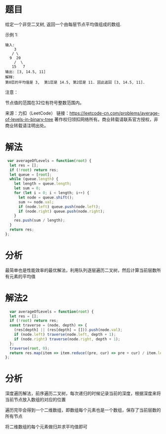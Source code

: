 
# 题目

给定一个非空二叉树, 返回一个由每层节点平均值组成的数组.

示例 1:

```
输入:
    3
   / \
  9  20
    /  \
   15   7
输出: [3, 14.5, 11]
解释:
第0层的平均值是 3,  第1层是 14.5, 第2层是 11. 因此返回 [3, 14.5, 11].
```

注意：

节点值的范围在32位有符号整数范围内。

来源：力扣（LeetCode）
链接：https://leetcode-cn.com/problems/average-of-levels-in-binary-tree
著作权归领扣网络所有。商业转载请联系官方授权，非商业转载请注明出处。

# 解法

```javascript
 var averageOfLevels = function(root) {
  let res = [];
  if (!root) return res;
  let queue = [root];
  while (queue.length) {
    let length = queue.length;
    let sum = 0;
    for (let i = 0; i < length; i++) {
      let node = queue.shift();
      sum += node.val;
      if (node.left) queue.push(node.left);
      if (node.right) queue.push(node.right);
    }
    res.push(sum / length);
  }
  return res;
}; 
```

# 分析

最简单也是性能效率的最优解法，利用队列逐层遍历二叉树，然后计算当前层数所有元素的平均值

# 解法2

```javascript
  var averageOfLevels = function(root) {
  let res = [];
  if (!root) return res;
  const traverse = (node, depth) => {
    (res[depth] || (res[depth] = [])).push(node.val);
    if (node.left) traverse(node.left, depth + 1);
    if (node.right) traverse(node.right, depth + 1);
  };
  traverse(root, 0);
  return res.map(item => item.reduce((pre, cur) => pre + cur) / item.length);
};
```

# 分析

 深度遍历解法，前序遍历二叉树，每次递归的时候记录当前的深度，根据深度来将当前节点放入数组的对应的位置

遍历完毕会得到一个二维数组，即数组每个元素也是一个数组，保存了当前层数的所有节点

将二维数组的每个元素做归并求平均值即可
